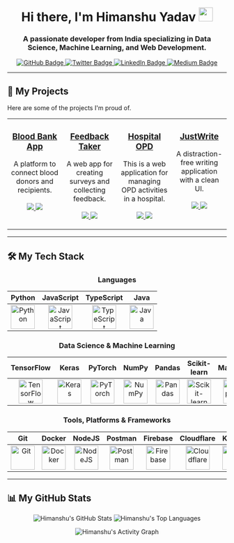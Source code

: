 <h1 align="center">Hi there, I'm Himanshu Yadav <img src="https://raw.githubusercontent.com/MartinHeinz/MartinHeinz/master/wave.gif" width="32px"></h1>
<h3 align="center">A passionate developer from India specializing in Data Science, Machine Learning, and Web Development.</h3>

<div align="center">
  <a href="https://github.com/yhimanshu22/github-readme-stats">
    <img src="https://img.shields.io/badge/GitHub-yhimanshu22-blue?style=flat-square&logo=github" alt="GitHub Badge">
  </a>
  <a href="https://twitter.com/yhimanshu22456">
    <img src="https://img.shields.io/badge/Twitter-yhimanshu22456-blue?style=flat-square&logo=twitter" alt="Twitter Badge">
  </a>
  <a href="https://www.linkedin.com/in/yhimanshu22">
    <img src="https://img.shields.io/badge/LinkedIn-yhimanshu22-blue?style=flat-square&logo=linkedin" alt="LinkedIn Badge">
  </a>
  <a href="https://www.medium.com/@yhimanshu22">
    <img src="https://img.shields.io/badge/Medium-yhimanshu22-blue?style=flat-square&logo=medium" alt="Medium Badge">
  </a>
</div>

---

## 🚀 My Projects

Here are some of the projects I'm proud of.

<table width="100%">
  <tr>
    <td width="25%" valign="top">
      <h3 align="center">
        <a href="https://github.com/yhimanshu22/Blood-Bank" target="_blank">Blood Bank App</a>
      </h3>
      <p align="center">
        A platform to connect blood donors and recipients.
        <br><br>
        <a href="https://github.com/yhimanshu22/Blood-Bank" target="_blank">
          <img src="https://img.shields.io/badge/GitHub-Repo-blue?style=for-the-badge&logo=github">
        </a>
        <a href="https://blood-bank-henna.vercel.app/" target="_blank">
          <img src="https://img.shields.io/badge/Live-Demo-brightgreen?style=for-the-badge&logo=vercel">
        </a>
      </p>
    </td>
    <td width="25%" valign="top">
      <h3 align="center">
        <a href="https://github.com/yhimanshu22/feedback_taker" target="_blank">Feedback Taker</a>
      </h3>
      <p align="center">
        A web app for creating surveys and collecting feedback.
        <br><br>
        <a href="https://github.com/yhimanshu22/feedback_taker" target="_blank">
          <img src="https://img.shields.io/badge/GitHub-Repo-blue?style=for-the-badge&logo=github">
        </a>
        <a href="https://feedback-taker.vercel.app/" target="_blank">
          <img src="https://img.shields.io/badge/Live-Demo-brightgreen?style=for-the-badge&logo=vercel">
        </a>
      </p>
    </td>
    <td width="25%" valign="top">
      <h3 align="center">
        <a href="https://github.com/yhimanshu22/hospital-opd" target="_blank">Hospital OPD</a>
      </h3>
      <p align="center">
       This is a web application for managing OPD activities in a hospital.
        <br><br>
        <a href="https://github.com/yhimanshu22/hospital-opd" target="_blank">
          <img src="https://img.shields.io/badge/GitHub-Repo-blue?style=for-the-badge&logo=github">
        </a>
        <a href="https://hospital-opd.vercel.app/" target="_blank">
          <img src="https://img.shields.io/badge/Live-Demo-brightgreen?style=for-the-badge&logo=vercel">
        </a>
      </p>
    </td>
    <td width="25%" valign="top">
      <h3 align="center">
        <a href="https://github.com/yhimanshu22/justwrite" target="_blank">JustWrite</a>
      </h3>
      <p align="center">
        A distraction-free writing application with a clean UI.
        <br><br>
        <a href="https://github.com/yhimanshu22/justwrite" target="_blank">
          <img src="https://img.shields.io/badge/GitHub-Repo-blue?style=for-the-badge&logo=github">
        </a>
        <a href="https://justwrite-f8o6qtdyw-yhimanshu220456.vercel.app/" target="_blank">
          <img src="https://img.shields.io/badge/Live-Demo-brightgreen?style=for-the-badge&logo=vercel">
        </a>
      </p>
    </td>
  </tr>
  </table>

---

## 🛠️ My Tech Stack

<div align="center">

### Languages
| Python | JavaScript | TypeScript | Java |
| :---: | :---: | :---: | :---: |
| <img src="https://cdn.jsdelivr.net/gh/devicons/devicon/icons/python/python-original.svg" title="Python" alt="Python" width="55" height="55"/> | <img src="https://cdn.jsdelivr.net/gh/devicons/devicon/icons/javascript/javascript-original.svg" title="JavaScript" alt="JavaScript" width="55" height="55"/> | <img src="https://cdn.jsdelivr.net/gh/devicons/devicon/icons/typescript/typescript-original.svg" title="TypeScript" alt="TypeScript" width="55" height="55"/> | <img src="https://cdn.jsdelivr.net/gh/devicons/devicon/icons/java/java-original.svg" title="Java" alt="Java" width="55" height="55"/> |

### Data Science & Machine Learning
| TensorFlow | Keras | PyTorch | NumPy | Pandas | Scikit-learn | Matplotlib | OpenCV |
| :---: | :---: | :---: | :---: | :---: | :---: | :---: | :---: |
| <img src="https://cdn.jsdelivr.net/gh/devicons/devicon/icons/tensorflow/tensorflow-original.svg" title="TensorFlow" alt="TensorFlow" width="55" height="55"/> | <img src="https://upload.wikimedia.org/wikipedia/commons/a/ae/Keras_logo.svg" title="Keras" alt="Keras" width="55" height="55"/> | <img src="https://cdn.jsdelivr.net/gh/devicons/devicon/icons/pytorch/pytorch-original.svg" title="PyTorch" alt="PyTorch" width="55" height="55"/> | <img src="https://cdn.jsdelivr.net/gh/devicons/devicon/icons/numpy/numpy-original.svg" title="NumPy" alt="NumPy" width="55" height="55"/> | <img src="https://cdn.jsdelivr.net/gh/devicons/devicon/icons/pandas/pandas-original.svg" title="Pandas" alt="Pandas" width="55" height="55"/> | <img src="https://upload.wikimedia.org/wikipedia/commons/thumb/0/05/Scikit_learn_logo_small.svg/2560px-Scikit_learn_logo_small.svg.png" title="Scikit-learn" alt="Scikit-learn" width="55" height="55"/> | <img src="https://cdn.jsdelivr.net/gh/devicons/devicon/icons/matplotlib/matplotlib-original.svg" title="Matplotlib" alt="Matplotlib" width="55" height="55"/> | <img src="https://cdn.jsdelivr.net/gh/devicons/devicon/icons/opencv/opencv-original.svg" title="OpenCV" alt="OpenCV" width="55" height="55"/> |

### Tools, Platforms & Frameworks
| Git | Docker | NodeJS | Postman | Firebase | Cloudflare | Kaggle | Jupyter |
| :---: | :---: | :---: | :---: | :---: | :---: | :---: | :---: |
| <img src="https://cdn.jsdelivr.net/gh/devicons/devicon/icons/git/git-original.svg" title="Git" alt="Git" width="55" height="55"/> | <img src="https://cdn.jsdelivr.net/gh/devicons/devicon/icons/docker/docker-original.svg" title="Docker" alt="Docker" width="55" height="55"/> | <img src="https://cdn.jsdelivr.net/gh/devicons/devicon/icons/nodejs/nodejs-original.svg" title="NodeJS" alt="NodeJS" width="55" height="55"/> | <img src="https://cdn.jsdelivr.net/gh/devicons/devicon/icons/postman/postman-original.svg" title="Postman" alt="Postman" width="55" height="55"/> | <img src="https://cdn.jsdelivr.net/gh/devicons/devicon/icons/firebase/firebase-plain.svg" title="Firebase" alt="Firebase" width="55" height="55"/> | <img src="https://cdn.jsdelivr.net/gh/devicons/devicon/icons/cloudflare/cloudflare-original.svg" title="Cloudflare" alt="Cloudflare" width="55" height="55"/> | <img src="https://cdn.jsdelivr.net/gh/devicons/devicon/icons/kaggle/kaggle-original.svg" title="Kaggle" alt="Kaggle" width="55" height="55"/> | <img src="https://cdn.jsdelivr.net/gh/devicons/devicon/icons/jupyter/jupyter-original.svg" title="Jupyter" alt="Jupyter" width="55" height="55"/> |

</div>

---

## 📊 My GitHub Stats

<p align="center">
  <img src="https://github-readme-stats.vercel.app/api?username=yhimanshu22&show_icons=true&theme=vision-friendly-dark&hide_border=true&count_private=true" alt="Himanshu's GitHub Stats" />
  <img src="https://github-readme-stats.vercel.app/api/top-langs/?username=yhimanshu22&layout=compact&theme=vision-friendly-dark&hide_border=true" alt="Himanshu's Top Languages" />
</p>

<p align="center">
  <img src="https://github-readme-activity-graph.vercel.app/graph?username=yhimanshu22&bg_color=202124&color=5bcdec&line=5bcdec&point=ffffff&hide_border=true" alt="Himanshu's Activity Graph" />
</p>
